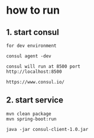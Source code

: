 # how to run

## 1. start consul
```
for dev environment

consul agent -dev

consul will run at 8500 port
http://localhost:8500

https://www.consul.io/
```

## 2. start service

```
mvn clean package
mvn spring-boot:run

java -jar consul-client-1.0.jar
```